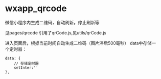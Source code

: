 # wxapp_qrcode

微信小程序内生成二维码，自动刷新，停止刷新等

见pages/qrcode
引用了qrCode.js,见utils/qrCode.js

进入页面后，根据当前时间自动生成二维码（图片滞后500毫秒）
data中存储一个定时器：

```data: {
data: {
	// 存储定时器
	setInter:''
},
```